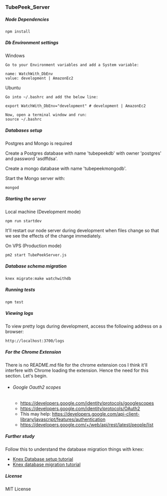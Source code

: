 ### TubePeek_Server

##### Node Dependencies
```terminal
npm install
```

##### Db Environment settings
Windows
```Windows
Go to your Environment variables and add a System variable:

name: WatchWith_DbEnv
value: development | AmazonEc2
```

Ubuntu
```Ubuntu
Go into ~/.bashrc and add the below line:

export WatchWith_DbEnv="development" # development | AmazonEc2

Now, open a terminal window and run:
source ~/.bashrc
```

##### Databases setup
Postgres and Mongo is required

Create a Postgres database with name 'tubepeekdb' with owner 'postgres' and password 'asdffdsa'.

Create a mongo database with name 'tubepeekmongodb'.

Start the Mongo server with:
```terminal
mongod
```

##### Starting the server
Local machine (Development mode)
```terminal
npm run startdev
```
It'll restart our node server during development when files change so that we see the effects of the change immediately.

On VPS (Production mode)
```terminal
pm2 start TubePeekServer.js
```

##### Database schema migration
```
knex migrate:make watchwithdb
```

##### Running tests
```terminal
npm test
```

##### Viewing logs
To view pretty logs during development, access the following address on a browser:
```terminal
http://localhost:3700/logs
```

##### For the Chrome Extension
  There is no README.md file for the chrome extension cos I think it'll interfere with Chrome loading the extension.
  Hence the need for this section. Let's begin.
- ###### Google Oauth2 scopes
  - https://developers.google.com/identity/protocols/googlescopes
  - https://developers.google.com/identity/protocols/OAuth2
  - This may help: https://developers.google.com/api-client-library/javascript/features/authentication
  - https://developers.google.com/+/web/api/rest/latest/people/list

##### Further study
Follow this to understand the database migration things with knex:

- [Knex Database setup tutorial](http://www.dancorman.com/knex-your-sql-best-friend/)
- [Knex database migration tutorial](http://alexzywiak.github.io/running-migrations-with-knex/)

##### License
MIT License
